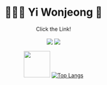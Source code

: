 <div align=center>
  
  # 👩🏻‍💻 Yi Wonjeong 🌱

  Click the Link! <br/><br/>
  <a href="https://this-circle-jeong.tistory.com/"><img src="https://img.shields.io/badge/BLOG-000000?style=flat-square&logo=Tistory&logoColor=white"/></a>  <a href="mailto:monosnsv@gmail.com"><img src="https://img.shields.io/badge/MAIL-EA4335?style=flat-square&logo=Gmail&logoColor=white"/></a> 


   <img src="https://user-images.githubusercontent.com/110754810/235557061-8810de22-25d6-4535-8358-1658cf57fffd.gif" width="70" height="auto"> [![Top Langs](https://github-readme-stats.vercel.app/api/top-langs/?username=Yiwonjeong&layout=compact&theme=transparent)](https://github.com/Yiwonjeong/github-readme-stats) 
  
  
  
</div>

#
